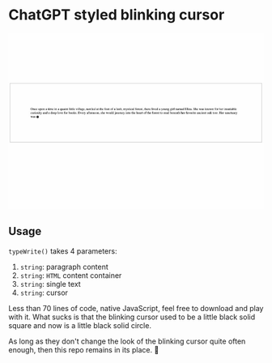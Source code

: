 # ChatGPT styled blinking cursor

![](./images/blinking-cursor.gif)

## Usage

`typeWrite()` takes 4 parameters:

1. `string`: paragraph content
2. `string`: `HTML` content container
3. `string`: single text
4. `string`: cursor

Less than 70 lines of code, native JavaScript, feel free to download and play with it. What sucks is that the blinking cursor used to be a little black solid square and now is a little black solid circle.

As long as they don't change the look of the blinking cursor quite often enough, then this repo remains in its place. 🙋
